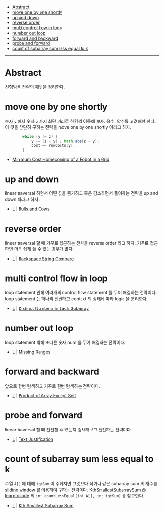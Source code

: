- [Abstract](#abstract)
- [move one by one shortly](#move-one-by-one-shortly)
- [up and down](#up-and-down)
- [reverse order](#reverse-order)
- [multi control flow in loop](#multi-control-flow-in-loop)
- [number out loop](#number-out-loop)
- [forward and backward](#forward-and-backward)
- [probe and forward](#probe-and-forward)
- [count of subarray sum less equal to k](#count-of-subarray-sum-less-equal-to-k)

---

# Abstract

선형탐색 전략의 패턴을 정리한다.

# move one by one shortly

숫자 `y` 에서 숫자 `z` 까지 최단 거리로 한칸씩 이동해 보자. 음수, 양수를 고려해야 한다. 이 것을 간단히 구하는 전략을 move one by one shortly 이라고 하자.

```java
        while (y != z) {
            y += (z - y) / Math.abs(z - y);
            cost += rowCosts[y];
        }
```

* [Minimum Cost Homecoming of a Robot in a Grid](https://leetcode.com/problems/minimum-cost-homecoming-of-a-robot-in-a-grid/)

# up and down

linear traversal 하면서 어떤 값을 증가하고 혹은 감소하면서 풀이하는 전략을 up and down 이라고 하자.

* [L](/leetcode/BullsandCows/README.md) | [Bulls and Cows](https://leetcode.com/problems/bulls-and-cows/)

# reverse order

linear traversal 할 때 거꾸로 접근하는 전략을 reverse order 라고 하자. 거꾸로 접근하면 더욱 쉽게 풀 수 있는 경우가 많다.

* [L](/leetcode2/BackspaceStringCompare/README.md) | [Backspace String Compare](https://leetcode.com/problems/backspace-string-compare/)

# multi control flow in loop

loop statement 안에 여러개의 control flow statement 를 두어 해결하는 전략이다. loop statement 는 하나씩 전진하고 context 의 상태에 따라 logic 을 분리한다.

* [L](/leetcode2/DistinctNumbersinEachSubarray/) | [Distinct Numbers in Each Subarray](https://leetcode.com/problems/distinct-numbers-in-each-subarray/)

# number out loop

loop statement 밖에 또다른 숫자 num 을 두어 해결하는 전략이다.

* [L](/leetcode/MissingRanges/README.md) | [Missing Ranges](https://leetcode.com/problems/missing-ranges/)

# forward and backward

앞으로 한번 탐색하고 거꾸로 한번 탐색하는 전략이다.

* [L](/leetcode/ProductofArrayExceptSelf/README.md) | [Product of Array Except Self](https://leetcode.com/problems/product-of-array-except-self/)

# probe and forward

linear traversal 할 때 전진할 수 있는지 검사해보고 전진하는 전략이다.

* [L](/leetcode/TextJustification/README.md) | [Text Justification](https://leetcode.com/problems/text-justification/)

# count of subarray sum less equal to k

수열 `A[]` 에 대해 `tgtSum` 이 주어지면 그것보다 작거나 같은 subarray sum 의 개수를 [sliding window](/fundamentals/slidingwindow/nestedloop/README.md) 를 이용하여 구하는 전략이다. [KthSmallestSubarraySum @ learntocode](/leetcode2/KthSmallestSubarraySum/README.md) 의 `int countLessEqual(int A[], int tgtSum)` 를 참고한다.

* [L](/leetcode2/KthSmallestSubarraySum/README.md) | [Kth Smallest Subarray Sum](https://leetcode.com/problems/kth-smallest-subarray-sum/)
